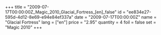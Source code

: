 +++
title = "2009-07-17T00:00:00Z_Magic_2010_Glacial_Fortress_[en]_false"
id = "ee834e27-595d-4d12-8e69-e94e84ef337a"
date = "2009-07-17T00:00:00Z"
name = "Glacial Fortress"
lang = ["en"]
price = "2.95"
quantity = 4
foil = false
set = "Magic 2010"
+++

